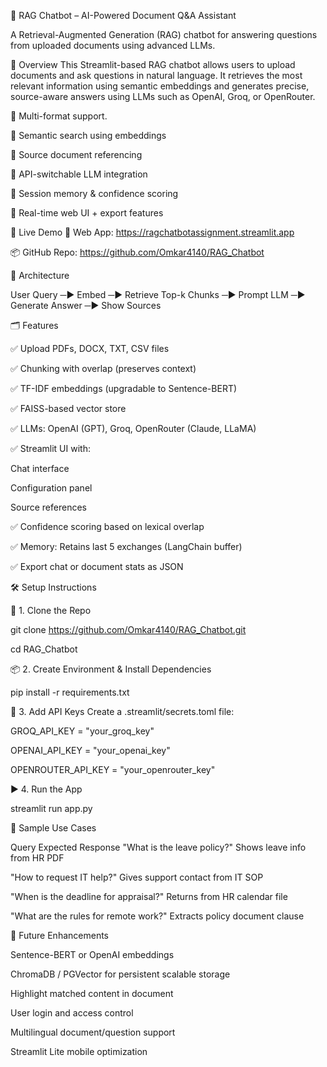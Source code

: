 🤖 RAG Chatbot – AI-Powered Document Q&A Assistant

A Retrieval-Augmented Generation (RAG) chatbot for answering questions from uploaded documents using advanced LLMs.

📌 Overview
This Streamlit-based RAG chatbot allows users to upload documents and ask questions in natural language. 
It retrieves the most relevant information using semantic embeddings and generates precise, source-aware answers using LLMs such as OpenAI, Groq, or OpenRouter.

🔹 Multi-format support.

🔹 Semantic search using embeddings

🔹 Source document referencing

🔹 API-switchable LLM integration

🔹 Session memory & confidence scoring

🔹 Real-time web UI + export features

🚀 Live Demo
🔗 Web App: https://ragchatbotassignment.streamlit.app

📦 GitHub Repo: https://github.com/Omkar4140/RAG_Chatbot

🧠 Architecture

User Query ─► Embed ─► Retrieve Top-k Chunks ─► Prompt LLM ─► Generate Answer ─► Show Sources
                   

🗂️ Features

✅ Upload PDFs, DOCX, TXT, CSV files

✅ Chunking with overlap (preserves context)

✅ TF-IDF embeddings (upgradable to Sentence-BERT)

✅ FAISS-based vector store

✅ LLMs: OpenAI (GPT), Groq, OpenRouter (Claude, LLaMA)

✅ Streamlit UI with:

Chat interface

Configuration panel

Source references

✅ Confidence scoring based on lexical overlap

✅ Memory: Retains last 5 exchanges (LangChain buffer)

✅ Export chat or document stats as JSON

🛠️ Setup Instructions

🔧 1. Clone the Repo

git clone https://github.com/Omkar4140/RAG_Chatbot.git

cd RAG_Chatbot

📦 2. Create Environment & Install Dependencies

pip install -r requirements.txt

🔑 3. Add API Keys
Create a .streamlit/secrets.toml file:

GROQ_API_KEY = "your_groq_key"

OPENAI_API_KEY = "your_openai_key"

OPENROUTER_API_KEY = "your_openrouter_key"

▶️ 4. Run the App

streamlit run app.py

🧪 Sample Use Cases

Query	Expected Response
"What is the leave policy?"	Shows leave info from HR PDF

"How to request IT help?"	Gives support contact from IT SOP

"When is the deadline for appraisal?"	Returns from HR calendar file

"What are the rules for remote work?"	Extracts policy document clause


🧩 Future Enhancements

 Sentence-BERT or OpenAI embeddings

 ChromaDB / PGVector for persistent scalable storage

 Highlight matched content in document

 User login and access control

 Multilingual document/question support

 Streamlit Lite mobile optimization



